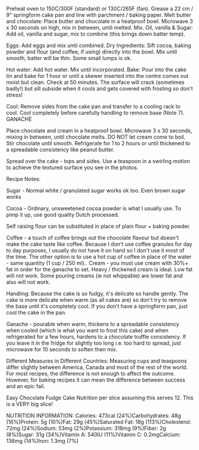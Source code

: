 Preheat oven to 150C/300F (standard)  or 130C/265F (fan). Grease a 22 cm / 9" springform cake pan and line with parchment / baking paper. 
Melt butter and chocolate: Place butter and chocolate in a heatproof bowl. Microwave 3 x 30 seconds on high, mix in between, until melted. Mix.
Oil, vanilla & Sugar: Add oil, vanilla and sugar, mix to combine (this brings down batter temp).

Eggs: Add eggs and mix until combined.
Dry Ingredients: Sift cocoa, baking powder and flour (and coffee, if using) directly into the bowl. Mix until smooth, batter will be thin. Some small lumps is ok.

Hot water: Add hot water. Mix until incorporated.
Bake: Pour into the cake tin and bake for 1 hour or until a skewer inserted into the centre comes out moist but clean. Check at 50 minutes. The surface will crack (sometimes badly!) but sill subside when it cools and gets covered with frosting so don't stress!

Cool: Remove sides from the cake pan and transfer to a cooling rack to cool. Cool completely before carefully handling to remove base (Note 7). 
GANACHE

Place chocolate and cream in a heatproof bowl. Microwave 3 x 30 seconds, mixing in between, until chocolate melts. DO NOT let cream come to boil.
Stir chocolate until smooth. Refrigerate for 1 to 2 hours or until thickened to a spreadable consistency like peanut butter.


Spread over the cake - tops and sides. Use a teaspoon in a swirling motion to achieve the textured surface you see in the photos.



 Recipe Notes:

 Sugar - Normal white / granulated sugar works ok too. Even brown sugar works

Cocoa - Ordinary, unsweetened cocoa powder is what I usually use. To pimp it up, use good quality Dutch processed.

 Self raising flour can be substituted in place of plain flour + baking powder.
 
 Coffee - a touch of coffee brings out the chocolate flavour but doesn't make the cake taste like coffee. Because I don't use coffee granules for day to day purposes, I usually do not have it on hand so I don't use it most of the time. The other option is to use a hot cup of coffee in place of the water - same quantity (1 cup / 250 ml).. Cream - you must use cream with 30%+ fat in order for the ganache to set. Heavy / thickened cream is ideal. Low fat will not work. Some pouring creams (ie not whippable) are lower fat and also will not work.
 
  Handling: Because the cake is so fudgy, it's delicate so handle gently. The cake is more delicate when warm (as all cakes are) so don't try to remove the base until it's completely cool. If you don't have a springform pan, just cool the cake in the pan.
 
Ganache -  pourable when warm, thickens to a spreadable consistency when cooled (which is what you want to frost this cake) and when refrigerated for a few hours, hardens to a chocolate truffle consistency. If you leave it in the fridge for slightly too long i.e. too hard to spread, just microwave for 10 seconds to soften then mix.

 Different Measures in Different Countries: Measuring cups and teaspoons differ slightly between America, Canada and most of the rest of the world. For most recipes, the difference is not enough to affect the outcome. However, for baking recipes it can mean the difference between success and an epic fail.

 Easy Chocolate Fudge Cake Nutrition per slice assuming this serves 12. This is a VERY big slice!



 NUTRITION INFORMATION:
Calories: 473cal (24%)Carbohydrates: 48g (16%)Protein: 5g (10%)Fat: 29g (45%)Saturated Fat: 18g (113%)Cholesterol: 72mg (24%)Sodium: 53mg (2%)Potassium: 318mg (9%)Fiber: 2g (8%)Sugar: 31g (34%)Vitamin A: 540IU (11%)Vitamin C: 0.2mgCalcium: 136mg (14%)Iron: 1.3mg (7%)